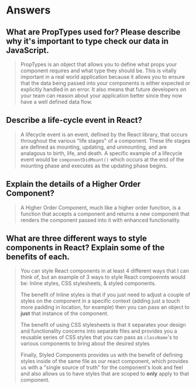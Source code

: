 # Answers

## What are PropTypes used for? Please describe why it's important to type check our data in JavaScript.

> PropTypes is an object that allows you to define what props your component requires and what type they should be. This is vitally important in a real world application because it allows you to ensure that the data being passed into your components is either expected or explicitly handled in an error. It also means that future developers on your team can reason about your application better since they now have a well defined data flow.

## Describe a life-cycle event in React?

> A lifecycle event is an event, defined by the React library, that occurs throughout the various "life stages" of a component. These life stages are defined as mounting, updating, and unmounting, and are analagous to birth, life, and death. A specific example of a lifecycle event would be `componentDidMount()` which occurs at the end of the mounting phase and executes as the updating phase begins.

## Explain the details of a Higher Order Component?

> A Higher Order Component, much like a higher order function, is a function that accepts a component and returns a new component that renders the component passed into it with enhanced functionality.

## What are three different ways to style components in React? Explain some of the benefits of each.

> You can style React components in at least 4 different ways that I can think of, but an example of 3 ways to style React compoennts would be: Inline styles, CSS stylesheets, & styled components. 
> 
> The benefit of Inline styles is that if you just need to adjust a couple of styles on the component in a specific context (adding just a touch more padding in location, for example) then you can pass an object to **just** that instance of the component. 
>
> The benefit of using CSS stylesheets is that it separates your design and functionality concerns into separate files and provides you a reusable series of CSS styles that you can pass as `className`'s to various components to bring about the desired styles
>
> Finally, Styled Components provides us with the benefit of defining styles inside of the same file as our react component, which provides us with a "single source of truth" for the component's look and feel and also allows us to have styles that are scoped to **only** apply to that component.